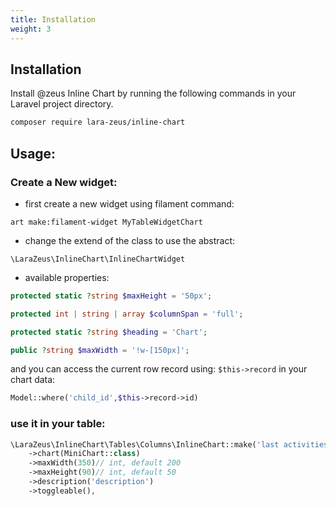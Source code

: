 ```yaml
---
title: Installation
weight: 3
---
```


## Installation

Install @zeus Inline Chart by running the following commands in your Laravel project directory.

```bash
composer require lara-zeus/inline-chart
```

## Usage:

### Create a New widget:

- first create a new widget using filament command:

`art make:filament-widget MyTableWidgetChart`

- change the extend of the class to use the abstract:

`\LaraZeus\InlineChart\InlineChartWidget`

- available properties:

```php
protected static ?string $maxHeight = '50px';

protected int | string | array $columnSpan = 'full';

protected static ?string $heading = 'Chart';

public ?string $maxWidth = '!w-[150px]';
```

and you can access the current row record using: `$this->record` in your chart data:

```php
Model::where('child_id',$this->record->id)
```

### use it in your table:

```php
\LaraZeus\InlineChart\Tables\Columns\InlineChart::make('last activities')
    ->chart(MiniChart::class)
    ->maxWidth(350)// int, default 200
    ->maxHeight(90)// int, default 50
    ->description('description')
    ->toggleable(),
```
